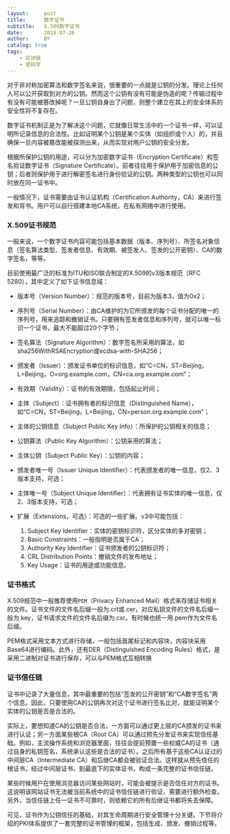 ```yaml
---
layout:     post
title:      数字证书
subtitle:   X.509数字证书
date:       2018-07-26
author:     BY
catalog: true
tags:
    - 区块链
    - 密码学
---
```



对于非对称加密算法和数字签名来说，很重要的一点就是公钥的分发。理论上任何人可以公开获取到对方的公钥。然而这个公钥有没有可能是伪造的呢？传输过程中有没有可能被篡改掉呢？一旦公钥自身出了问题，则整个建立在其上的安全体系的安全性将不复存在。

数字证书机制正是为了解决这个问题，它就像日常生活中的一个证书一样，可以证明所记录信息的合法性。比如证明某个公钥是某个实体（如组织或个人）的，并且确保一旦内容被篡改能被探测出来，从而实现对用户公钥的安全分发。

根据所保护公钥的用途，可以分为加密数字证书（Encryption Certificate）和签名验证数字证书（Signature Certificate）。前者往往用于保护用于加密信息的公钥；后者则保护用于进行解密签名进行身份验证的公钥。两种类型的公钥也可以同时放在同一证书中。

一般情况下，证书需要由证书认证机构（Certification Authority，CA）来进行签发和背书。用户可以自行搭建本地CA系统，在私有网络中进行使用。

### X.509证书规范

一般来说，一个数字证书内容可能包括基本数据（版本、序列号）、所签名对象信息（签名算法类型、签发者信息、有效期、被签发人、签发的公开密钥）、CA的数字签名，等等。

目前使用最广泛的标准为ITU和ISO联合制定的X.509的v3版本规范（RFC 5280），其中定义了如下证书信息域：

- 版本号（Version Number）：规范的版本号，目前为版本3，值为0x2；

- 序列号（Serial Number）：由CA维护的为它所颁发的每个证书分配的唯一的序列号，用来追踪和撤销证书。只要拥有签发者信息和序列号，就可以唯一标识一个证书，最大不能超过20个字节；

- 签名算法（Signature Algorithm）：数字签名所采用的算法，如sha256WithRSAEncryption或ecdsa-with-SHA256；

- 颁发者（Issuer）：颁发证书单位的标识信息，如“C=CN，ST=Beijing，L=Beijing，O=org.example.com，CN=ca.org.example.com”；

- 有效期（Validity）：证书的有效期限，包括起止时间；

- 主体（Subject）：证书拥有者的标识信息（Distinguished Name），如“C=CN，ST=Beijing，L=Beijing，CN=person.org.example.com”；

- 主体的公钥信息（Subject Public Key Info）：所保护的公钥相关的信息；

- 公钥算法（Public Key Algorithm）：公钥采用的算法；

- 主体公钥（Subject Public Key）：公钥的内容；

- 颁发者唯一号（Issuer Unique Identifier）：代表颁发者的唯一信息，仅2、3版本支持，可选；

- 主体唯一号（Subject Unique Identifier）：代表拥有证书实体的唯一信息，仅2、3版本支持，可选；

- 扩展（Extensions，可选）：可选的一些扩展。v3中可能包括：

    1. Subject Key Identifier：实体的密钥标识符，区分实体的多对密钥；
    2. Basic Constraints：一般指明是否属于CA；
    3. Authority Key Identifier：证书颁发者的公钥标识符；
    4. CRL Distribution Points：撤销文件的发布地址；
    5. Key Usage：证书的用途或功能信息。

### 证书格式

X.509规范中一般推荐使用`PEM`（Privacy Enhanced Mail）格式来存储证书相关的文件。证书文件的文件名后缀一般为.crt或.cer，对应私钥文件的文件名后缀一般为.key，证书请求文件的文件名后缀为.csr。有时候也统一用.pem作为文件名后缀。

PEM格式采用文本方式进行存储，一般包括首尾标记和内容块，内容块采用Base64进行编码。此外，还有DER（Distinguished Encoding Rules）格式，是采用二进制对证书进行保存，可以与PEM格式互相转换

### 证书信任链

证书中记录了大量信息，其中最重要的包括“签发的公开密钥”和“CA数字签名”两个信息。因此，只要使用CA的公钥再次对这个证书进行签名比对，就能证明某个实体的公钥是否是合法的。

实际上，要想知道CA的公钥是否合法，一方面可以通过更上层的CA颁发的证书来进行认证；另一方面某些根CA（Root CA）可以通过预先分发证书来实现信任基础。例如，主流操作系统和浏览器里面，往往会提前预置一些权威CA的证书（通过自身的私钥签名，系统承认这些是合法的证书）。之后所有基于这些CA认证过的中间层CA（Intermediate CA）和后继CA都会被验证合法。这样就从预先信任的根证书，经过中间层证书，到最底下的实体证书，构成一条完整的证书信任链。

某些时候用户在使用浏览器访问某些网站时，可能会被提示是否信任对方的证书。这说明该网站证书无法被当前系统中的证书信任链进行验证，需要进行额外检查。另外，当信任链上任一证书不可靠时，则依赖它的所有后继证书都将失去保障。

可见，证书作为公钥信任的基础，对其生命周期进行安全管理十分关键。下节将介绍的PKI体系提供了一套完整的证书管理的框架，包括生成、颁发、撤销过程等。








